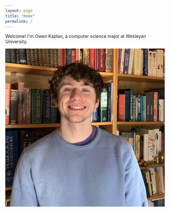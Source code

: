 ```yaml
---
layout: page
title: "Home"
permalink: /
---
```


Welcome! I'm Owen Kaplan, a computer science major at Wesleyan University.

![headshot](/assets/images/okheadshot.jpg)
